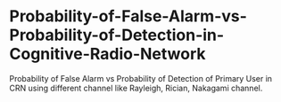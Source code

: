 # Probability-of-False-Alarm-vs-Probability-of-Detection-in-Cognitive-Radio-Network
Probability of False Alarm vs Probability of Detection of Primary User in CRN using different channel like Rayleigh, Rician, Nakagami channel.
